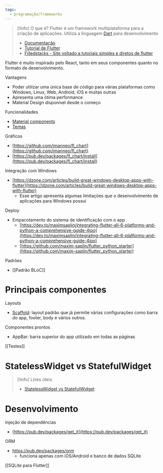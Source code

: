 ```yaml
---
tags:
  - programação/frameworks
---
```

> [!info] O que é?
> Flutter é um framework multiplataforma para a criação de aplicações.
> Utiliza a linguagem [Dart](https://dart.dev/overview) para desenvolvimento
> 
> - [Documentação](https://docs.flutter.dev/)
> - [Tutorial de Flutter](https://www.youtube.com/watch?v=1ukSR1GRtMU&list=PL4cUxeGkcC9jLYyp2Aoh6hcWuxFDX6PBJ)
>- [Filledstacks - Site voltado a tutoriais simples e diretos de flutter](https://www.filledstacks.com/)


Flutter é muito inspirado pelo React, tanto em seus componentes quanto no formato de desenvolvimento.

Vantagens

- Poder utilizar uma única base de código para várias plataformas como Windows, Linux, Web, Android, iOS e muitas outras
- Apresenta uma ótima performance
- Material Design disponível desde o começo

Funcionalidades

- [Material components](https://docs.flutter.dev/ui/widgets/material)
- [Temas](https://docs.flutter.dev/cookbook/design/themes)

Gráficos

- [https://github.com/imanneo/fl_chart](https://github.com/imanneo/fl_chart)
- [https://pub.dev/packages/fl_chart/install](https://pub.dev/packages/fl_chart/install)

Integração com Windows

- [https://dzone.com/articles/build-great-windows-desktop-apps-with-flutter](https://dzone.com/articles/build-great-windows-desktop-apps-with-flutter)
	- Esse artigo apresenta algumas limitações que o desenvolvimento de aplicações para Windows possui

Deploy

- Empacotamento do sistema de identificação com o app
    - [https://dev.to/maximsaplin/integrating-flutter-all-6-platforms-and-python-a-comprehensive-guide-4ipo](https://dev.to/maximsaplin/integrating-flutter-all-6-platforms-and-python-a-comprehensive-guide-4ipo)
    - [https://github.com/maxim-saplin/flutter_python_starter](https://github.com/maxim-saplin/flutter_python_starter)

Padrões

- [[Padrão BLoC]]

# Principais componentes

Layouts

- [Scaffold](https://api.flutter.dev/flutter/material/Scaffold-class.html): layout padrão que já permite várias configurações como barra do app, footer, body e vários outros.

Componentes prontos

- AppBar: barra superior do app utilizado em todas as páginas


[[Testes]]

# StatelessWidget vs StatefulWidget

> [!info] Links úteis
> - [StatelessWidget vs StatefulWidget](https://www.flutterclutter.dev/flutter/basics/statelesswidget-vs-statefulwidget/2020/1195/)

# Desenvolvimento

Injeção de dependências
- [https://pub.dev/packages/get_it](https://pub.dev/packages/get_it)

ORM
- https://pub.dev/packages/orm
	- funciona apenas com iOS/Android e banco de dados SQLite

[[SQLite para Flutter]]